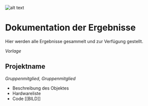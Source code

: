 ![alt text](https://github.com/max-hans/creative-hacking/blob/master/res/Sub%20Header.png?raw=true")

# Dokumentation der Ergebnisse

Hier werden alle Ergebnisse gesammelt und zur Verfügung gestellt.

_Vorlage_

## Projektname
_Gruppenmitglied, Gruppenmitglied_
* Beschreibung des Objektes
* Hardwareliste
* Code
[[BILD]]
